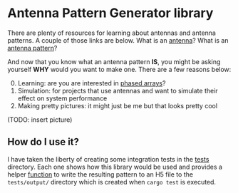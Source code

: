 # Antenna Pattern Generator library

There are plenty of resources for learning about antennas and antenna
patterns. A couple of those links are below.
What is an [antenna](https://en.wikipedia.org/wiki/Antenna_(radio))?
What is an [antenna pattern](https://en.wikipedia.org/wiki/Radiation_pattern)?

And now that you know what an antenna pattern __IS__, you might be
asking yourself __WHY__ would you want to make one. There are a few
reasons below:

0. Learning: are you are interested in [phased arrays](https://en.wikipedia.org/wiki/Phased_array)?
0. Simulation: for projects that use antennas and want to simulate their effect on system performance
0. Making pretty pictures: it might just be me but that looks pretty cool

(TODO: insert picture)

## How do I use it?

I have taken the liberty of creating some integration tests in the
[tests](tests/) directory. Each one shows how this library would be used
and provides a helper [function](tests/support/mod.rs) to write the
resulting pattern to an H5 file to the `tests/output/` directory which
is created when `cargo test` is executed.
